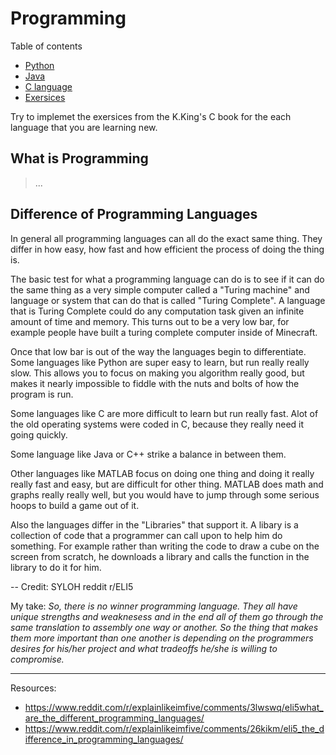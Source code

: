 # Programming 

Table of contents

- [Python](python/) 
- [Java](java/)  
- [C language](c/)
- [Exersices](exersisces)

Try to implemet the exersices from the K.King's C book for the each language that you are learning new.

## What is Programming 

> ...

## Difference of Programming Languages

In general all programming languages can all do the exact same thing. They differ in how easy, how fast and how efficient the process of doing the thing is. 

The basic test for what a programming language can do is to see if it can do the same thing as a very simple computer called a "Turing machine" and language or system that can do that is called "Turing Complete". A language that is Turing Complete could do any computation task given an infinite amount of time and memory. This turns out to be a very low bar, for example people have built a turing complete computer inside of Minecraft.

Once that low bar is out of the way the languages begin to differentiate.
Some languages like Python are super easy to learn, but run really really slow. This allows you to focus on making you algorithm really good, but makes it nearly impossible to fiddle with the nuts and bolts of how the program is run.

Some languages like C are more difficult to learn but run really fast. Alot of the old operating systems were coded in C, because they really need it going quickly.

Some language like Java or C++ strike a balance in between them.

Other languages like MATLAB focus on doing one thing and doing it really really fast and easy, but are difficult for other thing. MATLAB does math and graphs really really well, but you would have to jump through some serious hoops to build a game out of it.

Also the languages differ in the "Libraries" that support it. A libary is a collection of code that a programmer can call upon to help him do something. For example rather than writing the code to draw a cube on the screen from scratch, he downloads a library and calls the function in the library to do it for him.

-- Credit: SYLOH reddit r/ELI5

My take: *So, there is no winner programming language. They all have unique strengths and weaknesess and in the end all of them go through the same translation to assembly one way or another. So the thing that makes them more important than one another is depending on the programmers desires for his/her project and what tradeoffs he/she is willing to compromise.*


---

Resources:
- https://www.reddit.com/r/explainlikeimfive/comments/3lwswq/eli5what_are_the_different_programming_languages/
- https://www.reddit.com/r/explainlikeimfive/comments/26kikm/eli5_the_difference_in_programming_languages/

